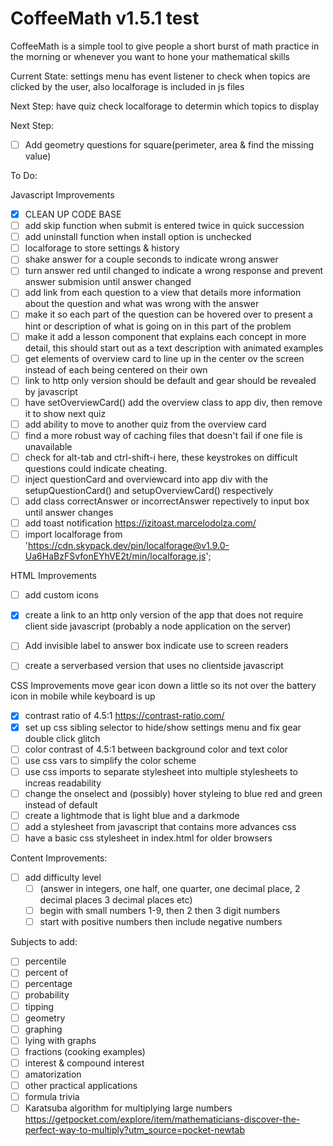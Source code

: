 # CoffeeMath v1.5.1 test

CoffeeMath is a simple tool to give people a short burst of math practice in the morning or whenever you want to hone your mathematical skills 

Current State:
settings menu has event listener to check when topics are clicked by the user, also localforage is included in js files

Next Step:
have quiz check localforage to determin which topics to display

Next Step:
 - [ ] Add geometry questions for square(perimeter, area & find the missing value)


To Do:


Javascript Improvements
- [x] CLEAN UP CODE BASE
- [ ] add skip function when submit is entered twice in quick succession
- [ ] add uninstall function when install option is unchecked
- [ ] localforage to store settings & history
- [ ] shake answer for a couple seconds to indicate wrong answer
- [ ] turn answer red until changed to indicate a wrong response and prevent answer submision until answer changed
- [ ] add link from each question to a view that details more information about the question and what was wrong with the answer
- [ ] make it so each part of the question can be hovered over to present a hint or description of what is going on in this part of the problem
- [ ] make it add a lesson component that explains each concept in more detail, this should start out as a text description with animated examples
- [ ] get elements of overview card to line up in the center ov the screen instead of each being centered on their own
- [ ] link to http only version should be default and gear should be revealed by javascript
- [ ] have setOverviewCard() add the overview class to app div, then remove it to show next quiz
- [ ] add ability to move to another quiz from the overview card
- [ ] find a more robust way of caching files that doesn't fail if one file is unavailable 
- [ ]  check for alt-tab and ctrl-shift-i here, these keystrokes on difficult questions could indicate cheating.
- [ ]  inject questionCard and overviewcard into app div with the setupQuestionCard() and setupOverviewCard() respectively
- [ ]  add class correctAnswer or incorrectAnswer repectively to input box until answer changes
- [ ]  add toast notification https://izitoast.marcelodolza.com/ 
- [ ]  import localforage from 'https://cdn.skypack.dev/pin/localforage@v1.9.0-Ua6HaBzFSvfonEYhVE2t/min/localforage.js';

HTML Improvements
- [ ] add custom icons
- [x] create a link to an http only version of the app that does not require client side javascript (probably a node application on the server)
- [ ] Add invisible label to answer box indicate use to screen readers
- [ ] create a serverbased version that uses no clientside javascript


CSS Improvements
move gear icon down a little so its not over the battery icon in mobile while keyboard is up
- [x] contrast ratio of 4.5:1 https://contrast-ratio.com/
- [x] set up css sibling selector to hide/show settings menu and fix gear double click glitch
- [ ] color contrast of 4.5:1 between background color and text color
- [ ] use css vars to simplify the color scheme
- [ ] use css imports to separate stylesheet into multiple stylesheets to increas readability
- [ ] change the onselect and (possibly) hover styleing to blue red and green instead of default
- [ ] create a lightmode that is light blue and a darkmode
- [ ] add a stylesheet from javascript that contains more advances css 
- [ ] have a basic css stylesheet in index.html for older browsers

Content Improvements:
- [ ] add difficulty level  
  - [ ] (answer in integers, one half, one quarter,  one decimal place, 2 decimal places 3 decimal places etc)
  - [ ] begin with small numbers 1-9, then 2 then 3 digit numbers 
  - [ ] start with positive numbers then include negative numbers

Subjects to add:
- [ ] percentile
- [ ] percent of 
- [ ] percentage
- [ ] probability
- [ ] tipping
- [ ] geometry
- [ ] graphing
- [ ] lying with graphs
- [ ] fractions (cooking examples)
- [ ] interest & compound interest
- [ ] amatorization
- [ ] other practical applications
- [ ] formula trivia
- [ ] Karatsuba algorithm for multiplying large numbers https://getpocket.com/explore/item/mathematicians-discover-the-perfect-way-to-multiply?utm_source=pocket-newtab

